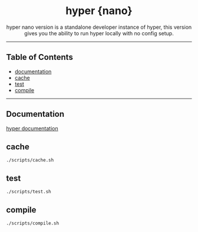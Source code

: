 <h1 align="center">hyper {nano}</h1>
<p align="center">
  hyper nano version is a standalone developer instance of hyper, this version gives you
  the ability to run hyper locally with no config setup.
</p>

---

## Table of Contents

- [documentation](#documentation)
- [cache](#cache)
- [test](#test)
- [compile](#compile)

---

## Documentation

[hyper documentation](https://docs.hyper.io)

## cache

```
./scripts/cache.sh
```

## test

```
./scripts/test.sh
```

## compile

```
./scripts/compile.sh
```
